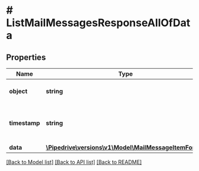 # # ListMailMessagesResponseAllOfData

## Properties

Name | Type | Description | Notes
------------ | ------------- | ------------- | -------------
**object** | **string** | The type of the data item | [optional]
**timestamp** | **string** | The date and time when the item was created | [optional]
**data** | [**\Pipedrive\versions\v1\Model\MailMessageItemForList**](MailMessageItemForList.md) |  | [optional]

[[Back to Model list]](../../README.md#models) [[Back to API list]](../../README.md#endpoints) [[Back to README]](../../README.md)
